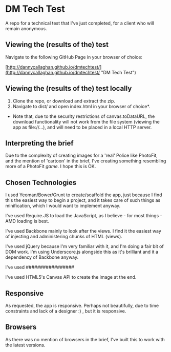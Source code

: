 DM Tech Test
============

A repo for a technical test that I've just completed, for a client who will remain anonymous.

Viewing the (results of the) test
---------------------------------

Navigate to the following GitHub Page in your browser of choice:

[http://dannycallaghan.github.io/dmtechtest/](http://dannycallaghan.github.io/dmtechtest/ "DM Tech Test")

Viewing the (results of the) test locally
-----------------------------------------

1.  Clone the repo, or download and extract the zip.
2.  Navigate to dist/ and open index.html in your browser of choice*.

* Note that, due to the security restrictions of canvas.toDataURL, the download functionality will not work from the file system (viewing the app as file://...), and will need to be placed in a local HTTP server.

Interpreting the brief
----------------------

Due to the complexity of creating images for a 'real' Police like PhotoFit, and the mention of 'cartoon' in the brief, I've creating something resembling more of a PhotoFit *game*. I hope this is OK.

Chosen Technologies
------------

I used Yeoman/Bower/Grunt to create/scaffold the app, just because I find this the easiest way to begin a project, and it takes care of such things as minification, which I would want to implement anyway.

I've used Require.JS to load the JavaScript, as I believe - for most things - AMD loading is best.

I've used Backbone mainly to look after the views. I find it the easiest way of injecting and administering chunks of HTML (views).

I've used jQuery because I'm very familiar with it, and I'm doing a fair bit of DOM work. I'm using Underscore.js alongside this as it's brilliant and it a dependency of Backbone anyway.

I've used #################

I've used HTML5's Canvas API to create the image at the end.

Responsive
----------

As requested, the app is responsive. Perhaps not beautifully, due to time constraints and lack of a designer :) , but it is responsive.

Browsers
-------------------

As there was no mention of browsers in the brief, I've built this to work with the latest versions.

